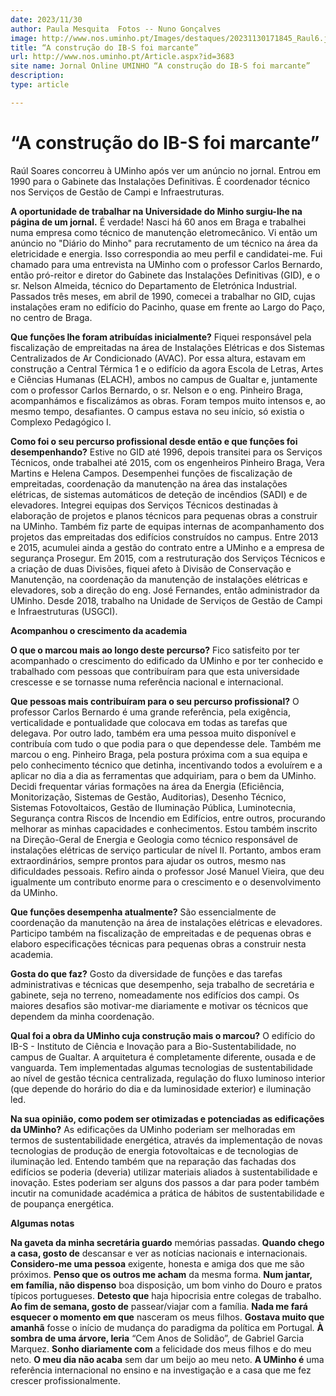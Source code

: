 ```yaml
---
date: 2023/11/30
author: Paula Mesquita  Fotos -- Nuno Gonçalves
image: http://www.nos.uminho.pt/Images/destaques/20231130171845_Raul6.jpg
title: “A construção do IB-S foi marcante”
url: http://www.nos.uminho.pt/Article.aspx?id=3683
site name: Jornal Online UMINHO “A construção do IB-S foi marcante”
description: 
type: article

---
```

# “A construção do IB-S foi marcante”




Raúl Soares concorreu à UMinho após ver um anúncio no jornal. Entrou em 1990 para o Gabinete das Instalações Definitivas. É coordenador técnico nos Serviços de Gestão de Campi e Infraestruturas.

**A oportunidade de trabalhar na Universidade do Minho surgiu-lhe na página de um jornal.** 
É verdade! Nasci há 60 anos em Braga e trabalhei numa empresa como técnico de manutenção eletromecânico. Vi então um anúncio no "Diário do Minho" para recrutamento de um técnico na área da eletricidade e energia. Isso correspondia ao meu perfil e candidatei-me. Fui chamado para uma entrevista na UMinho com o professor Carlos Bernardo, então pró-reitor e diretor do Gabinete das Instalações Definitivas (GID), e o sr. Nelson Almeida, técnico do Departamento de Eletrónica Industrial. Passados três meses, em abril de 1990, comecei a trabalhar no GID, cujas instalações eram no edifício do Pacinho, quase em frente ao Largo do Paço, no centro de Braga.

**Que funções lhe foram atribuídas inicialmente?** 
Fiquei responsável pela fiscalização de empreitadas na área de Instalações Elétricas e dos Sistemas Centralizados de Ar Condicionado (AVAC). Por essa altura, estavam em construção a Central Térmica 1 e o edifício da agora Escola de Letras, Artes e Ciências Humanas (ELACH), ambos no campus de Gualtar e, juntamente com o professor Carlos Bernardo, o sr. Nelson e o eng. Pinheiro Braga, acompanhámos e fiscalizámos as obras. Foram tempos muito intensos e, ao mesmo tempo, desafiantes. O campus estava no seu início, só existia o Complexo Pedagógico I.

**Como foi o seu percurso profissional desde então e que funções foi desempenhando?** 
Estive no GID até 1996, depois transitei para os Serviços Técnicos, onde trabalhei até 2015, com os engenheiros Pinheiro Braga, Vera Martins e Helena Campos. Desempenhei funções de fiscalização de empreitadas, coordenação da manutenção na área das instalações elétricas, de sistemas automáticos de deteção de incêndios (SADI) e de elevadores. Integrei equipas dos Serviços Técnicos destinadas à elaboração de projetos e planos técnicos para pequenas obras a construir na UMinho. Também fiz parte de equipas internas de acompanhamento dos projetos das empreitadas dos edifícios construídos no campus. Entre 2013 e 2015, acumulei ainda a gestão do contrato entre a UMinho e a empresa de segurança Prosegur. Em 2015, com a restruturação dos Serviços Técnicos e a criação de duas Divisões, fiquei afeto à Divisão de Conservação e Manutenção, na coordenação da manutenção de instalações elétricas e elevadores, sob a direção do eng. José Fernandes, então administrador da UMinho. Desde 2018, trabalho na Unidade de Serviços de Gestão de Campi e Infraestruturas (USGCI).


**Acompanhou o crescimento da academia** 

**O que o marcou mais ao longo deste percurso?** 
Fico satisfeito por ter acompanhado o crescimento do edificado da UMinho e por ter conhecido e trabalhado com pessoas que contribuíram para que esta universidade crescesse e se tornasse numa referência nacional e internacional.

**Que pessoas mais contribuíram para o seu percurso profissional?** 
O professor Carlos Bernardo é uma grande referência, pela exigência, verticalidade e pontualidade que colocava em todas as tarefas que delegava. Por outro lado, também era uma pessoa muito disponível e contribuía com tudo o que podia para o que dependesse dele. Também me marcou o eng. Pinheiro Braga, pela postura próxima com a sua equipa e pelo conhecimento técnico que detinha, incentivando todos a evoluírem e a aplicar no dia a dia as ferramentas que adquiriam, para o bem da UMinho. Decidi frequentar várias formações na área da Energia (Eficiência, Monitorização, Sistemas de Gestão, Auditorias), Desenho Técnico, Sistemas Fotovoltaicos, Gestão de Iluminação Pública, Luminotecnia, Segurança contra Riscos de Incendio em Edifícios, entre outros, procurando melhorar as minhas capacidades e conhecimentos. Estou também inscrito na Direção-Geral de Energia e Geologia como técnico responsável de instalações elétricas de serviço particular de nível II. Portanto, ambos eram extraordinários, sempre prontos para ajudar os outros, mesmo nas dificuldades pessoais. Refiro ainda o professor José Manuel Vieira, que deu igualmente um contributo enorme para o crescimento e o desenvolvimento da UMinho.

**Que funções desempenha atualmente?** 
São essencialmente de coordenação da manutenção na área de instalações elétricas e elevadores. Participo também na fiscalização de empreitadas e de pequenas obras e elaboro especificações técnicas para pequenas obras a construir nesta academia.

**Gosta do que faz?** 
Gosto da diversidade de funções e das tarefas administrativas e técnicas que desempenho, seja trabalho de secretária e gabinete, seja no terreno, nomeadamente nos edifícios dos campi. Os maiores desafios são motivar-me diariamente e motivar os técnicos que dependem da minha coordenação.

**Qual foi a obra da UMinho cuja construção mais o marcou?** 
O edifício do IB-S - Instituto de Ciência e Inovação para a Bio-Sustentabilidade, no campus de Gualtar. A arquitetura é completamente diferente, ousada e de vanguarda. Tem implementadas algumas tecnologias de sustentabilidade ao nível de gestão técnica centralizada, regulação do fluxo luminoso interior (que depende do horário do dia e da luminosidade exterior) e iluminação led.

**Na sua opinião, como podem ser otimizadas e potenciadas as edificações da UMinho?** 
As edificações da UMinho poderiam ser melhoradas em termos de sustentabilidade energética, através da implementação de novas tecnologias de produção de energia fotovoltaicas e de tecnologias de iluminação led. Entendo também que na reparação das fachadas dos edifícios se poderia (deveria) utilizar materiais aliados à sustentabilidade e inovação. Estes poderiam ser alguns dos passos a dar para poder também incutir na comunidade académica a prática de hábitos de sustentabilidade e de poupança energética.

**Algumas notas** 

**Na gaveta da minha secretária guardo**  memórias passadas.
**Quando chego a casa, gosto de** descansar e ver as notícias nacionais e internacionais.
**Considero-me uma pessoa**  exigente, honesta e amiga dos que me são próximos.
**Penso que os outros me acham**  da mesma forma.
**Num jantar, em família, não dispenso**  boa disposição, um bom vinho do Douro e pratos típicos portugueses.
**Detesto que** haja hipocrisia entre colegas de trabalho.
**Ao fim de semana, gosto de**  passear/viajar com a família.
**Nada me fará esquecer o momento em que**  nasceram os meus filhos.
**Gostava muito que amanhã** fosse o início de mudança do paradigma da política em Portugal.
**À sombra de uma árvore, leria**  “Cem Anos de Solidão”, de Gabriel Garcia Marquez.
**Sonho diariamente com**  a felicidade dos meus filhos e do meu neto.
**O meu dia não acaba** sem dar um beijo ao meu neto.
**A UMinho é**  uma referência internacional no ensino e na investigação e a casa que me fez crescer profissionalmente.
